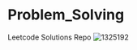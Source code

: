 # Problem_Solving
Leetcode Solutions Repo
![1325192](https://github.com/sukeshredd/Problem_Solving/assets/65500920/1e9199de-68b7-4f40-91a1-e517607274da)
